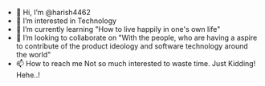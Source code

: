 - 👋 Hi, I’m @harish4462
- 👀 I’m interested in Technology
- 🌱 I’m currently learning "How to live happily in one's own life"
- 💞️ I’m looking to collaborate on "With the people, who are having a aspire to contribute of the product ideology and software technology around the world"  
- 📫 How to reach me Not so much interested to waste time. Just Kidding! Hehe..! 

<!---
harish4462/harish4462 is a ✨ special ✨ repository because its `README.md` (this file) appears on your GitHub profile.
You can click the Preview link to take a look at your changes.
--->
